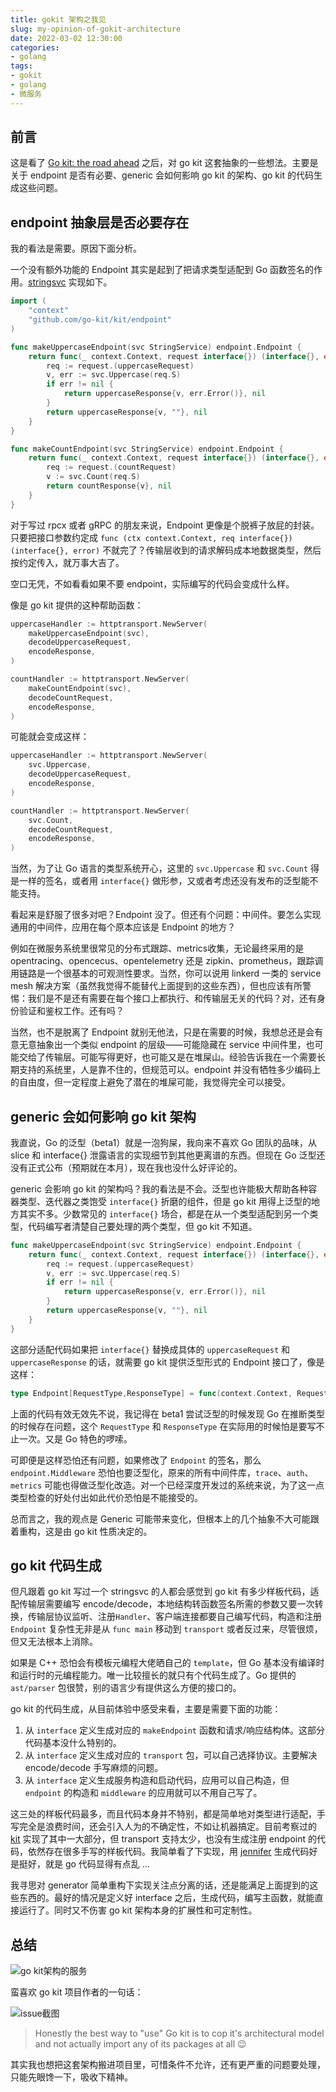 ```yaml
---
title: gokit 架构之我见
slug: my-opinion-of-gokit-architecture
date: 2022-03-02 12:30:00
categories:
- golang
tags:
- gokit
- golang
- 微服务
---
```




## 前言

这是看了 [Go kit: the road ahead](https://github.com/go-kit/kit/issues/843) 之后，对 go kit 这套抽象的一些想法。主要是关于 endpoint 是否有必要、generic 会如何影响 go kit 的架构、go kit 的代码生成这些问题。

## endpoint 抽象层是否必要存在

我的看法是需要。原因下面分析。

一个没有额外功能的 Endpoint 其实是起到了把请求类型适配到 Go 函数签名的作用。[stringsvc](http://gokit.io/examples/stringsvc.html#endpoints) 实现如下。

```go
import (
	"context"
	"github.com/go-kit/kit/endpoint"
)

func makeUppercaseEndpoint(svc StringService) endpoint.Endpoint {
	return func(_ context.Context, request interface{}) (interface{}, error) {
		req := request.(uppercaseRequest)
		v, err := svc.Uppercase(req.S)
		if err != nil {
			return uppercaseResponse{v, err.Error()}, nil
		}
		return uppercaseResponse{v, ""}, nil
	}
}

func makeCountEndpoint(svc StringService) endpoint.Endpoint {
	return func(_ context.Context, request interface{}) (interface{}, error) {
		req := request.(countRequest)
		v := svc.Count(req.S)
		return countResponse{v}, nil
	}
}
```

对于写过 rpcx 或者 gRPC 的朋友来说，Endpoint 更像是个脱裤子放屁的封装。只要把接口参数约定成 `func (ctx context.Context, req interface{}) (interface{}, error)` 不就完了？传输层收到的请求解码成本地数据类型，然后按约定传入，就万事大吉了。

空口无凭，不如看看如果不要 endpoint，实际编写的代码会变成什么样。

像是 go kit 提供的这种帮助函数：

```go
uppercaseHandler := httptransport.NewServer(
    makeUppercaseEndpoint(svc),
    decodeUppercaseRequest,
    encodeResponse,
)

countHandler := httptransport.NewServer(
    makeCountEndpoint(svc),
    decodeCountRequest,
    encodeResponse,
)
```

可能就会变成这样：

```go
uppercaseHandler := httptransport.NewServer(
    svc.Uppercase,
    decodeUppercaseRequest,
    encodeResponse,
)

countHandler := httptransport.NewServer(
    svc.Count,
    decodeCountRequest,
    encodeResponse,
)
```

当然，为了让 Go 语言的类型系统开心，这里的 `svc.Uppercase` 和 `svc.Count` 得是一样的签名，或者用 `interface{}` 做形参，又或者考虑还没有发布的泛型能不能支持。

看起来是舒服了很多对吧？Endpoint 没了。但还有个问题：中间件。要怎么实现通用的中间件，应用在每个原本应该是 Endpoint 的地方？

例如在微服务系统里很常见的分布式跟踪、metrics收集，无论最终采用的是 opentracing、opencecus、opentelemetry 还是 zipkin、prometheus，跟踪调用链路是一个很基本的可观测性要求。当然，你可以说用 linkerd 一类的 service mesh 解决方案（虽然我觉得不能替代上面提到的这些东西），但也应该有所警惕：我们是不是还有需要在每个接口上都执行、和传输层无关的代码？对，还有身份验证和鉴权工作。还有吗？

当然，也不是脱离了 Endpoint 就别无他法，只是在需要的时候，我想总还是会有意无意抽象出一个类似 endpoint 的层级——可能隐藏在 service 中间件里，也可能交给了传输层。可能写得更好，也可能又是在堆屎山。经验告诉我在一个需要长期支持的系统里，人是靠不住的，但规范可以。endpoint 并没有牺牲多少编码上的自由度，但一定程度上避免了潜在的堆屎可能，我觉得完全可以接受。

## generic 会如何影响 go kit 架构

我直说，Go 的泛型（beta1）就是一泡狗屎，我向来不喜欢 Go 团队的品味，从 slice 和 interface{} 泄露语言的实现细节到其他更离谱的东西。但现在 Go 泛型还没有正式公布（预期就在本月），现在我也没什么好评论的。

generic 会影响 go kit 的架构吗？我的看法是不会。泛型也许能极大帮助各种容器类型、迭代器之类饱受 `interface{}` 折磨的组件，但是 go kit 用得上泛型的地方其实不多。少数常见的 `interface{}` 场合，都是在从一个类型适配到另一个类型，代码编写者清楚自己要处理的两个类型，但 go kit 不知道。

```go
func makeUppercaseEndpoint(svc StringService) endpoint.Endpoint {
	return func(_ context.Context, request interface{}) (interface{}, error) {
		req := request.(uppercaseRequest)
		v, err := svc.Uppercase(req.S)
		if err != nil {
			return uppercaseResponse{v, err.Error()}, nil
		}
		return uppercaseResponse{v, ""}, nil
	}
}
```

这部分适配代码如果把 `interface{}` 替换成具体的 `uppercaseRequest` 和 `uppercaseResponse` 的话，就需要 go kit 提供泛型形式的 Endpoint 接口了，像是这样：

```go
type Endpoint[RequestType,ResponseType] = func(context.Context, RequestType) (ResponseType, error)
```

上面的代码有效无效先不说，我记得在 beta1 尝试泛型的时候发现 Go 在推断类型的时候存在问题，这个 `RequestType` 和 `ResponseType` 在实际用的时候怕是要写不止一次。又是 Go 特色的啰嗦。

可即便是这样恐怕还有问题，如果修改了 `Endpoint` 的签名，那么 `endpoint.Middleware` 恐怕也要泛型化，原来的所有中间件库，`trace`、`auth`、`metrics` 可能也得做泛型化改造。对一个已经深度开发过的系统来说，为了这一点类型检查的好处付出如此代价恐怕是不能接受的。

总而言之，我的观点是 Generic 可能带来变化，但根本上的几个抽象不大可能跟着重构，这是由 go kit 性质决定的。

## go kit 代码生成

但凡跟着 go kit 写过一个 stringsvc 的人都会感觉到 go kit 有多少样板代码，适配传输层需要编写 encode/decode，本地结构转函数签名所需的参数又要一次转换，传输层协议监听、注册`Handler`、客户端连接都要自己编写代码，构造和注册 `Endpoint` 复杂性无非是从 `func main` 移动到 `transport` 或者反过来，尽管很烦，但又无法根本上消除。

如果是 C++ 恐怕会有模板元编程大佬晒自己的 `template`，但 Go 基本没有编译时和运行时的元编程能力。唯一比较擅长的就只有个代码生成了。Go 提供的 `ast/parser` 包很赞，别的语言少有提供这么方便的接口的。

go kit 的代码生成，从目前体验中感受来看，主要是需要下面的功能：

1. 从 `interface` 定义生成对应的 `makeEndpoint` 函数和请求/响应结构体。这部分代码基本没什么特别的。 
2. 从 `interface` 定义生成对应的 `transport` 包，可以自己选择协议。主要解决 encode/decode 手写麻烦的问题。
3. 从 `interface` 定义生成服务构造和启动代码，应用可以自己构造，但 `endpoint` 的构造和 `middleware` 的应用就可以不用自己写了。

这三处的样板代码最多，而且代码本身并不特别，都是简单地对类型进行适配，手写完全是浪费时间，还会引入人为的不确定性，不如让机器搞定。目前考察过的 [kit](https://github.com/GrantZheng/kit) 实现了其中一大部分，但 transport 支持太少，也没有生成注册 endpoint 的代码，依然存在很多手写的样板代码。我简单看了下实现，用 [jennifer](https://github.com/dave/jennifer) 生成代码好是挺好，就是 go 代码显得有点乱 ...

我寻思对 generator 简单重构下实现关注点分离的话，还是能满足上面提到的这些东西的。最好的情况是定义好 interface 之后，生成代码，编写主函数，就能直接运行了。同时又不伤害 go kit 架构本身的扩展性和可定制性。

## 总结

![go kit架构的服务](image-20220302154943857.png)

蛮喜欢 go kit 项目作者的一句话：

![issue截图](image-20220302155216922.png)

> Honestly the best way to "use" Go kit is to cop it's architectural model and not actually import any of its packages at all 😉

其实我也想把这套架构搬进项目里，可惜条件不允许，还有更严重的问题要处理，只能先眼馋一下，吸收下精神。